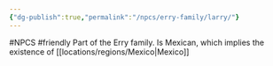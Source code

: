 ```yaml
---
{"dg-publish":true,"permalink":"/npcs/erry-family/larry/"}
---
```


#NPCS #friendly
Part of the Erry family.
Is Mexican, which implies the existence of [[locations/regions/Mexico\|Mexico]]